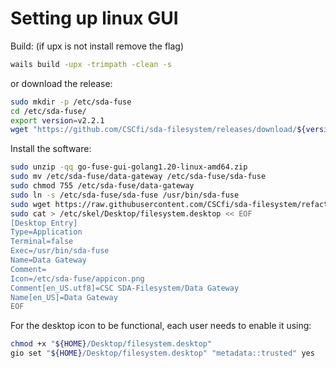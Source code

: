 # Setting up linux GUI

Build:
(if upx is not install remove the flag)
```bash
wails build -upx -trimpath -clean -s
```

or download the release:
```bash
sudo mkdir -p /etc/sda-fuse
cd /etc/sda-fuse/
export version=v2.2.1
wget "https://github.com/CSCfi/sda-filesystem/releases/download/${version}/go-fuse-gui-golang1.20-linux-amd64.zip"
```

Install the software:
```bash
sudo unzip -qq go-fuse-gui-golang1.20-linux-amd64.zip
sudo mv /etc/sda-fuse/data-gateway /etc/sda-fuse/sda-fuse
sudo chmod 755 /etc/sda-fuse/data-gateway
sudo ln -s /etc/sda-fuse/sda-fuse /usr/bin/sda-fuse
sudo wget https://raw.githubusercontent.com/CSCfi/sda-filesystem/refactor/wails-gui/build/appicon.png --directory-prefix=/etc/sda-fuse
sudo cat > /etc/skel/Desktop/filesystem.desktop << EOF
[Desktop Entry]
Type=Application
Terminal=false
Exec=/usr/bin/sda-fuse
Name=Data Gateway
Comment=
Icon=/etc/sda-fuse/appicon.png
Comment[en_US.utf8]=CSC SDA-Filesystem/Data Gateway
Name[en_US]=Data Gateway
EOF
```

For the desktop icon to be functional, each user needs to enable it using:
```bash
chmod +x "${HOME}/Desktop/filesystem.desktop"
gio set "${HOME}/Desktop/filesystem.desktop" "metadata::trusted" yes
```
